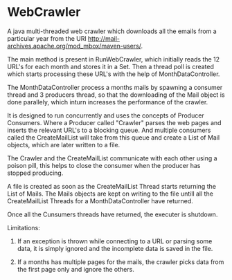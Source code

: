 # WebCrawler

A java multi-threaded web crawler which downloads all the emails from a particular year from the URl http://mail-archives.apache.org/mod_mbox/maven-users/.

The main method is present in RunWebCrawler, which initially reads the 12 URL's for each month and stores it in a Set.
Then a thread poll is created which starts processing these URL's with the help of MonthDataController.

The MonthDataController process a months mails by spawning a consumer thread and 3 producers thread, so that the downloading of the Mail object is done parallely, which inturn increases the performance of the crawler.

It is designed to run concurrently and uses the concepts of Producer Consumers.
Where a Producer called "Crawler" parses the web pages and inserts the relevant URL's to a blocking queue.
And multiple consumers called the CreateMailList will take from this queue and create a List of Mail objects, which are later written to a file.

The Crawler and the CreateMailList communicate with each other using a poison pill, this helps to close the consumer when the producer has stopped producing.

A file is created as soon as the CreateMailList Thread starts returning the List of Mails.
The Mails objects are kept on writing to the file untill all the CreateMailList Threads for a MonthDataController have returned.

Once all the Cunsumers threads have returned, the executer is shutdown.

Limitations:

1. If an exception is thrown while connecting to a URL or parsing some data, it is simply ignored and the incomplete data is saved in the file.

2. If a months has multiple pages for the mails, the crawler picks data from the first page only and ignore the others.

